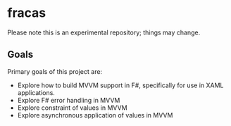 fracas
======

Please note this is an experimental repository; things may change.

Goals
-----
Primary goals of this project are:
* Explore how to build MVVM support in F#, specifically for use in XAML applications.
* Explore F# error handling in MVVM
* Explore constraint of values in MVVM
* Explore asynchronous application of values in MVVM
